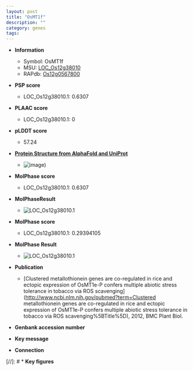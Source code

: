 ```yaml
---
layout: post
title: "OsMT1f"
description: ""
category: genes
tags: 
---
```


* **Information**  
    + Symbol: OsMT1f  
    + MSU: [LOC_Os12g38010](http://rice.plantbiology.msu.edu/cgi-bin/ORF_infopage.cgi?orf=LOC_Os12g38010)  
    + RAPdb: [Os12g0567800](http://rapdb.dna.affrc.go.jp/viewer/gbrowse_details/irgsp1?name=Os12g0567800)  

* **PSP score**  
    + LOC_Os12g38010.1: 0.6307 

* **PLAAC score**  
    + LOC_Os12g38010.1: 0 

* **pLDDT score**
    + 57.24

* **[Protein Structure from AlphaFold and UniProt](https://www.uniprot.org/uniprotkb/Q2QNF2/entry#structure)**
    + ![image](https://ricepsp.github.io/images/Q2/AF-Q2QNF2-F1.png))

* **MolPhase score**
    + LOC_Os12g38010.1: 0.6307

* **MolPhaseResult**
    + ![LOC_Os12g38010.1](https://ricepsp.github.io/pictures/LOC_Os12g/LOC_Os12g38010.1.png)

* **MolPhase score**
    + LOC_Os12g38010.1: 0.29394105

* **MolPhase Result**
    + ![LOC_Os12g38010.1](https://304243504.github.io/Pictures/LOC_Os12g/LOC_Os12g38010.1.png)

* **Publication**  
    + [Clustered metallothionein genes are co-regulated in rice and ectopic expression of OsMT1e-P confers multiple abiotic stress tolerance in tobacco via ROS scavenging](http://www.ncbi.nlm.nih.gov/pubmed?term=Clustered metallothionein genes are co-regulated in rice and ectopic expression of OsMT1e-P confers multiple abiotic stress tolerance in tobacco via ROS scavenging%5BTitle%5D), 2012, BMC Plant Biol.

* **Genbank accession number**  

* **Key message**  

* **Connection**  

[//]: # * **Key figures**  


